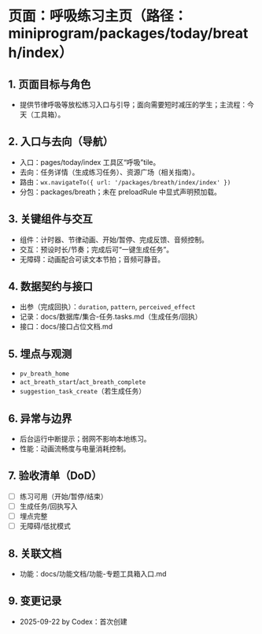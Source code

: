 # 页面：呼吸练习主页（路径：miniprogram/packages/today/breath/index）

## 1. 页面目标与角色
- 提供节律呼吸等放松练习入口与引导；面向需要短时减压的学生；主流程：今天（工具箱）。

## 2. 入口与去向（导航）
- 入口：pages/today/index 工具区“呼吸”tile。
- 去向：任务详情（生成练习任务）、资源广场（相关指南）。
- 路由：`wx.navigateTo({ url: '/packages/breath/index/index' })`
- 分包：packages/breath；未在 preloadRule 中显式声明预加载。

## 3. 关键组件与交互
- 组件：计时器、节律动画、开始/暂停、完成反馈、音频控制。
- 交互：预设时长/节奏；完成后可“一键生成任务”。
- 无障碍：动画配合可读文本节拍；音频可静音。

## 4. 数据契约与接口
- 出参（完成回执）：`duration`, `pattern`, `perceived_effect`
- 记录：docs/数据库/集合-任务.tasks.md（生成任务/回执）
- 接口：docs/接口占位文档.md

## 5. 埋点与观测
- `pv_breath_home`
- `act_breath_start`/`act_breath_complete`
- `suggestion_task_create`（若生成任务）

## 6. 异常与边界
- 后台运行中断提示；弱网不影响本地练习。
- 性能：动画流畅度与电量消耗控制。

## 7. 验收清单（DoD）
- [ ] 练习可用（开始/暂停/结束）
- [ ] 生成任务/回执写入
- [ ] 埋点完整
- [ ] 无障碍/低扰模式

## 8. 关联文档
- 功能：docs/功能文档/功能-专题工具箱入口.md

## 9. 变更记录
- 2025-09-22 by Codex：首次创建

